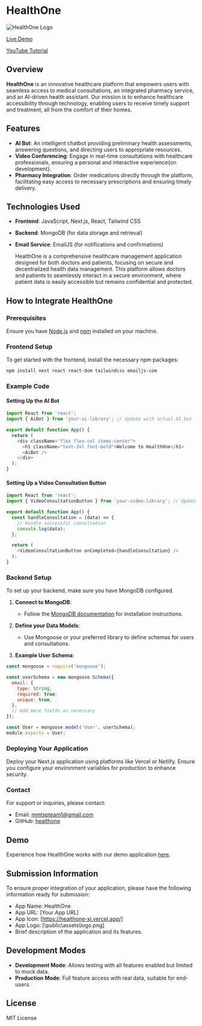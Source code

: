 # HealthOne

![HealthOne Logo](/public/assets/logo.png) 
<!-- Replace with your logo link -->
[Live Demo](https://healthone-xi.vercel.app/) 

[YouTube Tutorial](https://www.youtube.com/watch?v=your_video_link)

## Overview
**HealthOne** is an innovative healthcare platform that empowers users with seamless access to medical consultations, an integrated pharmacy service, and an AI-driven health assistant. Our mission is to enhance healthcare accessibility through technology, enabling users to receive timely support and treatment, all from the comfort of their homes.

## Features
- **AI Bot**: An intelligent chatbot providing preliminary health assessments, answering questions, and directing users to appropriate resources.
- **Video Conferencing**: Engage in real-time consultations with healthcare professionals, ensuring a personal and interactive experience{on development}.
- **Pharmacy Integration**: Order medications directly through the platform, facilitating easy access to necessary prescriptions and ensuring timely delivery.


## Technologies Used
- **Frontend**: JavaScript, Next.js, React, Tailwind CSS
- **Backend**: MongoDB (for data storage and retrieval)
- **Email Service**: EmailJS (for notifications and confirmations)
  
  HealthOne is a comprehensive healthcare management application designed for both doctors and patients, focusing on secure and decentralized health data management. This platform allows doctors and patients to seamlessly interact in a secure environment, where patient data is easily accessible but remains confidential and protected.


## How to Integrate HealthOne

### Prerequisites
Ensure you have [Node.js](https://nodejs.org/) and [npm](https://www.npmjs.com/) installed on your machine.

### Frontend Setup
To get started with the frontend, install the necessary npm packages:

```bash
npm install next react react-dom tailwindcss emailjs-com
```

### Example Code

#### Setting Up the AI Bot
```javascript
import React from 'react';
import { AiBot } from 'your-ai-library'; // Update with actual AI bot library import

export default function App() {
  return (
    <div className="flex flex-col items-center">
      <h1 className="text-3xl font-bold">Welcome to HealthOne</h1>
      <AiBot />
    </div>
  );
}
```

#### Setting Up a Video Consultation Button
```javascript
import React from 'react';
import { VideoConsultationButton } from 'your-video-library'; // Update with actual video library import

export default function App() {
  const handleConsultation = (data) => {
    // Handle successful consultation
    console.log(data);
  };

  return (
    <VideoConsultationButton onCompleted={handleConsultation} />
  );
}
```

### Backend Setup
To set up your backend, make sure you have MongoDB configured.

1. **Connect to MongoDB**:
   - Follow the [MongoDB documentation](https://docs.mongodb.com/manual/installation/) for installation instructions.
   
2. **Define your Data Models**:
   - Use Mongoose or your preferred library to define schemas for users and consultations.

3. **Example User Schema**:
```javascript
const mongoose = require('mongoose');

const userSchema = new mongoose.Schema({
  email: {
    type: String,
    required: true,
    unique: true,
  },
  // Add more fields as necessary
});

const User = mongoose.model('User', userSchema);
module.exports = User;
```

### Deploying Your Application
Deploy your Next.js application using platforms like Vercel or Netlify. Ensure you configure your environment variables for production to enhance security.

### Contact
For support or inquiries, please contact:
- Email: [mmtspteam1@gmail.com](mailto:mmtspteam1@gmail.com)
- GitHub: [healthone](https://github.com/mmtspteam1/healthone)

## Demo
Experience how HealthOne works with our demo application [here](https://healthone-xi.vercel.app/).

## Submission Information
To ensure proper integration of your application, please have the following information ready for submission:
- App Name: HealthOne
- App URL: [Your App URL]
- App Icon: [https://healthone-xi.vercel.app/]
- App Logo: [\public\assets\logo.png]
- Brief description of the application and its features.

## Development Modes
- **Development Mode**: Allows testing with all features enabled but limited to mock data.
- **Production Mode**: Full feature access with real data, suitable for end-users.

## License
MIT License
